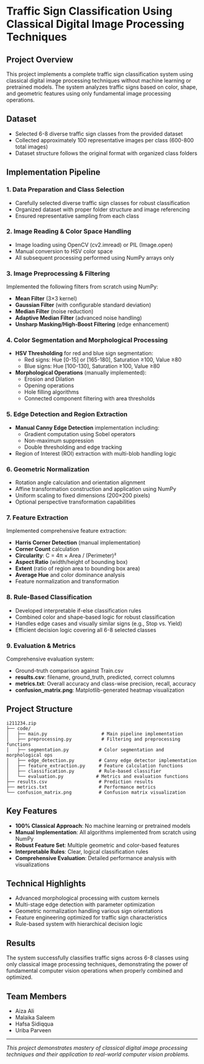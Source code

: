# Traffic Sign Classification Using Classical Digital Image Processing Techniques

## Project Overview
This project implements a complete traffic sign classification system using classical digital image processing techniques without machine learning or pretrained models. The system analyzes traffic signs based on color, shape, and geometric features using only fundamental image processing operations.

## Dataset
- Selected 6-8 diverse traffic sign classes from the provided dataset
- Collected approximately 100 representative images per class (600-800 total images)
- Dataset structure follows the original format with organized class folders

## Implementation Pipeline

### 1. Data Preparation and Class Selection 
- Carefully selected diverse traffic sign classes for robust classification
- Organized dataset with proper folder structure and image referencing
- Ensured representative sampling from each class

### 2. Image Reading & Color Space Handling 
- Image loading using OpenCV (cv2.imread) or PIL (Image.open)
- Manual conversion to HSV color space
- All subsequent processing performed using NumPy arrays only

### 3. Image Preprocessing & Filtering 
Implemented the following filters from scratch using NumPy:
- **Mean Filter** (3×3 kernel)
- **Gaussian Filter** (with configurable standard deviation)
- **Median Filter** (noise reduction)
- **Adaptive Median Filter** (advanced noise handling)
- **Unsharp Masking/High-Boost Filtering** (edge enhancement)

### 4. Color Segmentation and Morphological Processing 
- **HSV Thresholding** for red and blue sign segmentation:
  - Red signs: Hue [0-15] or [165-180], Saturation ≥100, Value ≥80
  - Blue signs: Hue [100-130], Saturation ≥100, Value ≥80
- **Morphological Operations** (manually implemented):
  - Erosion and Dilation
  - Opening operations
  - Hole filling algorithms
  - Connected component filtering with area thresholds

### 5. Edge Detection and Region Extraction 
- **Manual Canny Edge Detection** implementation including:
  - Gradient computation using Sobel operators
  - Non-maximum suppression
  - Double thresholding and edge tracking
- Region of Interest (ROI) extraction with multi-blob handling logic

### 6. Geometric Normalization 
- Rotation angle calculation and orientation alignment
- Affine transformation construction and application using NumPy
- Uniform scaling to fixed dimensions (200×200 pixels)
- Optional perspective transformation capabilities

### 7. Feature Extraction 
Implemented comprehensive feature extraction:
- **Harris Corner Detection** (manual implementation)
- **Corner Count** calculation
- **Circularity**: C = 4π × Area / (Perimeter)²
- **Aspect Ratio** (width/height of bounding box)
- **Extent** (ratio of region area to bounding box area)
- **Average Hue** and color dominance analysis
- Feature normalization and transformation

### 8. Rule-Based Classification 
- Developed interpretable if-else classification rules
- Combined color and shape-based logic for robust classification
- Handles edge cases and visually similar signs (e.g., Stop vs. Yield)
- Efficient decision logic covering all 6-8 selected classes

### 9. Evaluation & Metrics 
Comprehensive evaluation system:
- Ground-truth comparison against Train.csv
- **results.csv**: filename, ground_truth, predicted, correct columns
- **metrics.txt**: Overall accuracy and class-wise precision, recall, accuracy
- **confusion_matrix.png**: Matplotlib-generated heatmap visualization

## Project Structure
```
i211234.zip
├── code/
│   ├── main.py                    # Main pipeline implementation
│   ├── preprocessing.py           # Filtering and preprocessing functions
│   ├── segmentation.py           # Color segmentation and morphological ops
│   ├── edge_detection.py         # Canny edge detector implementation
│   ├── feature_extraction.py     # Feature calculation functions
│   ├── classification.py         # Rule-based classifier
│   └── evaluation.py            # Metrics and evaluation functions
├── results.csv                   # Prediction results
├── metrics.txt                   # Performance metrics
└── confusion_matrix.png          # Confusion matrix visualization
```

## Key Features
- **100% Classical Approach**: No machine learning or pretrained models
- **Manual Implementation**: All algorithms implemented from scratch using NumPy
- **Robust Feature Set**: Multiple geometric and color-based features
- **Interpretable Rules**: Clear, logical classification rules
- **Comprehensive Evaluation**: Detailed performance analysis with visualizations

## Technical Highlights
- Advanced morphological processing with custom kernels
- Multi-stage edge detection with parameter optimization
- Geometric normalization handling various sign orientations
- Feature engineering optimized for traffic sign characteristics
- Rule-based system with hierarchical decision logic

## Results
The system successfully classifies traffic signs across 6-8 classes using only classical image processing techniques, demonstrating the power of fundamental computer vision operations when properly combined and optimized.

## Team Members
- Aiza Ali
- Malaika Saleem
- Hafsa Sidiqqua
- Uriba Parveen

---
*This project demonstrates mastery of classical digital image processing techniques and their application to real-world computer vision problems.*
